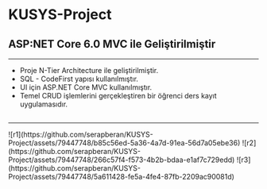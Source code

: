 # KUSYS-Project

## ASP:NET Core 6.0 MVC ile Geliştirilmiştir
<hr>

- Proje N-Tier Architecture ile geliştirilmiştir.
- SQL - CodeFirst yapısı kullanılmıştır.
- UI için ASP.NET Core MVC kullanılmıştır.
- Temel CRUD işlemlerini gerçekleştiren bir öğrenci ders kayıt uygulamasıdır.
##
<hr>
![r1](https://github.com/serapberan/KUSYS-Project/assets/79447748/b85c56ed-5a36-4a7d-91ea-56d7a05ebe36)
![r2](https://github.com/serapberan/KUSYS-Project/assets/79447748/266c57f4-f573-4b2b-bdaa-e1af7c729edd)
![r3](https://github.com/serapberan/KUSYS-Project/assets/79447748/5a611428-fe5a-4fe4-87fb-2209ac90081d)


